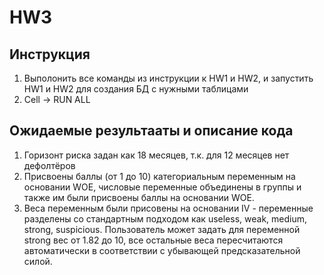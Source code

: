 # HW3
## Инструкция
1. Выполонить все команды из инструкции к HW1 и HW2, и запустить HW1 и HW2 для создания БД с нужными таблицами
2. Cell -> RUN ALL
## Ожидаемые результааты и описание кода
1. Горизонт риска задан как 18 месяцев, т.к. для 12 месяцев нет дефолтёров
2. Присвоены баллы (от 1 до 10) категориальным переменным на основании WOE, числовые переменные объединены в группы и также им были присвоены баллы на основании WOE.
3. Веса переменным были присовены на основании IV - переменные разделены со стандартным подходом как useless, weak, medium, strong, suspicious. Пользователь может задать для переменной strong вес от 1.82 до 10, все остальные веса пересчитаются автоматически в соответствии с убывающей предсказательной силой.

